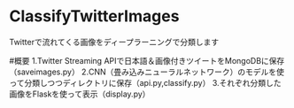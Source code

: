 # ClassifyTwitterImages
Twitterで流れてくる画像をディープラーニングで分類します

#概要
1.Twitter Streaming APIで日本語＆画像付きツイートをMongoDBに保存（saveimages.py）
2.CNN（畳み込みニューラルネットワーク）のモデルを使って分類しつつディレクトリに保存（api.py,classify.py）
3.それぞれ分類した画像をFlaskを使って表示（display.py）
